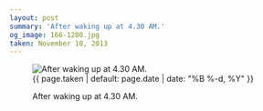```yaml
---
layout: post
summary: 'After waking up at 4.30 AM.'
og_image: 166-1280.jpg
taken: November 10, 2013
---
```


<figure class="post">
 <img alt="After waking up at 4.30 AM." sizes="(min-width: 700px) 50vw, calc(100vw - 2rem)" src="{{ site.assets_url }}/166-640.jpg" srcset="{{ site.assets_url }}/166-1280.jpg 1280w, {{ site.assets_url }}/166-960.jpg 960w, {{ site.assets_url }}/166-640.jpg 640w, {{ site.assets_url }}/166-320.jpg 320w"/>
 <figcaption>
  <time>
   {{ page.taken | default: page.date | date: "%B %-d, %Y" }}
  </time>
  <p>
   After waking up at 4.30 AM.
  </p>
 </figcaption>
</figure>
